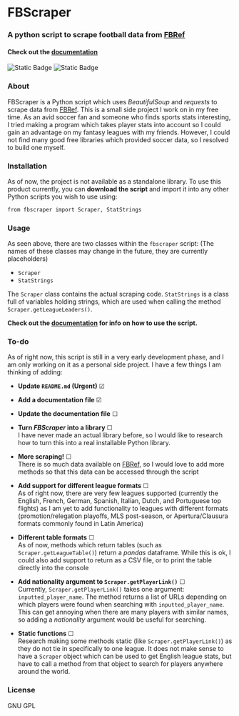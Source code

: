 # FBScraper
### A python script to scrape football data from [FBRef]
#### Check out the [documentation](DOCUMENTATION.md)

![Static Badge](https://img.shields.io/badge/License-GNU-red) ![Static Badge](https://img.shields.io/badge/Python-yellow)

### About
FBScraper is a Python script which uses *BeautifulSoup* and *requests* to scrape data from [FBRef].
This is a small side project I work on in my free time. As an avid soccer fan and someone who finds sports stats interesting, I tried making a program which takes player stats into account so I could gain an advantage on my fantasy leagues with my friends. However, I could not find many good free libraries which provided soccer data, so I resolved to build one myself.


### Installation
As of now, the project is not available as a standalone library. To use this product currently, you can **download the script** and import it into any other Python scripts you wish to use using:
```sh
from fbscraper import Scraper, StatStrings
```

### Usage
As seen above, there are two classes within the ```fbscraper``` script:
(The names of these classes may change in the future, they are currently placeholders)
- ```Scraper```
- ```StatStrings```

The ```Scraper``` class contains the actual scraping code. ```StatStrings``` is a class full of variables holding strings, which are used when calling the method ```Scraper.getLeagueLeaders()```.

**Check out the [documentation](DOCUMENTATION.md) for info on how to use the script.**

### To-do
As of right now, this script is still in a very early development phase, and I am only working on it as a personal side project. I have a few things I am thinking of adding:

- **Update ```README.md``` (Urgent)** ☑
- **Add a documentation file** ☑
- **Update the documentation file** ☐

- **Turn *FBScraper* into a library** ☐\
I have never made an actual library before, so I would like to research how to turn this into a real installable Python library.

- **More scraping!** ☐\
There is so much data available on [FBRef], so I would love to add more methods so that this data can be accessed through the script

- **Add support for different league formats** ☐\
As of right now, there are very few leagues supported (currently the English, French, German, Spanish, Italian, Dutch, and Portuguese top flights) as I am yet to add functionality to leagues with different formats (promotion/relegation playoffs, MLS post-season, or Apertura/Clausura formats commonly found in Latin America)

- **Different table formats** ☐\
As of now, methods which return tables (such as ```Scraper.getLeagueTable()```) return a *pandas* dataframe. While this is ok, I could also add support to return as a CSV file, or to print the table directly into the console

- **Add nationality argument to ```Scraper.getPlayerLink()```** ☐\
Currently, ```Scraper.getPlayerLink()``` takes one argument: ```inputted_player_name```. The method returns a list of URLs depending on which players were found when searching with ```inputted_player_name```. This can get annoying when there are many players with similar names, so adding a *nationality* argument would be useful for searching.

- **Static functions** ☐\
Research making some methods static (like ```Scraper.getPlayerLink()```) as they do not tie in specifically to one league. It does not make sense to have a ```Scraper``` object which can be used to get English league stats, but have to call a method from that object to search for players anywhere around the world.

### License
GNU GPL

[FBRef]: <https://fbref.com>

